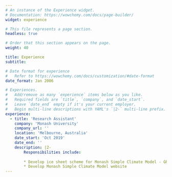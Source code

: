```yaml
---
# An instance of the Experience widget.
# Documentation: https://wowchemy.com/docs/page-builder/
widget: experience

# This file represents a page section.
headless: true

# Order that this section appears on the page.
weight: 40

title: Experience
subtitle:

# Date format for experience
#   Refer to https://wowchemy.com/docs/customization/#date-format
date_format: Jan 2006

# Experiences.
#   Add/remove as many `experience` items below as you like.
#   Required fields are `title`, `company`, and `date_start`.
#   Leave `date_end` empty if it's your current employer.
#   Begin multi-line descriptions with YAML's `|2-` multi-line prefix.
experience:
  - title: 'Research Assistant'
    company: 'Monash University'
    company_url: ''
    location: 'Melbourne, Australia'
    date_start: 'Oct 2019'
    date_end: ''
    description: |2-
        Responsibilities include:
        
        * Develop ice sheet scheme for Monash Simple Climate Model - GREB
        * Develop Monash Simple Climate Model website
---
```

